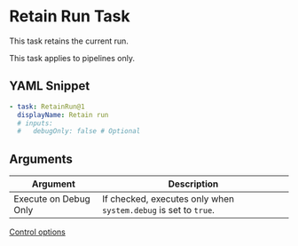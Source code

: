 # Retain Run Task

This task retains the current run.

This task applies to pipelines only.

## YAML Snippet

``` yaml
- task: RetainRun@1
  displayName: Retain run
  # inputs:
  #   debugOnly: false # Optional
```

## Arguments

| Argument | Description |
| -------- | ----------- |
| Execute on Debug Only | If checked, executes only when `system.debug` is set to `true`. |

[Control options](https://docs.microsoft.com/en-us/vsts/pipelines/process/tasks?view=vsts#controloptions)
